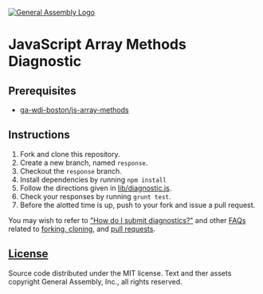 [![General Assembly Logo](https://camo.githubusercontent.com/1a91b05b8f4d44b5bbfb83abac2b0996d8e26c92/687474703a2f2f692e696d6775722e636f6d2f6b6538555354712e706e67)](https://generalassemb.ly/education/web-development-immersive)

# JavaScript Array Methods Diagnostic

## Prerequisites

-   [ga-wdi-boston/js-array-methods](https://github.com/ga-wdi-boston/js-array-methods)

## Instructions

1.  Fork and clone this repository.
1.  Create a new branch, named `response`.
1.  Checkout the `response` branch.
1.  Install dependencies by running `npm install`
1.  Follow the directions given in [lib/diagnostic.js](lib/diagnostic.js).
1.  Check your responses by running `grunt test`.
1.  Before the alotted time is up, push to your fork and issue a pull request.

You may wish to refer to ["How do I submit diagnostics?"](https://github.com/ga-wdi-boston/meta/wiki/Diagnostics)
and other [FAQs](https://github.com/ga-wdi-boston/meta/wiki/) related to
[forking, cloning](https://github.com/ga-wdi-boston/meta/wiki/ForkAndClone),
and [pull requests](https://github.com/ga-wdi-boston/meta/wiki/PullRequest).

## [License](LICENSE)

Source code distributed under the MIT license. Text and ther assets copyright
General Assembly, Inc., all rights reserved.
